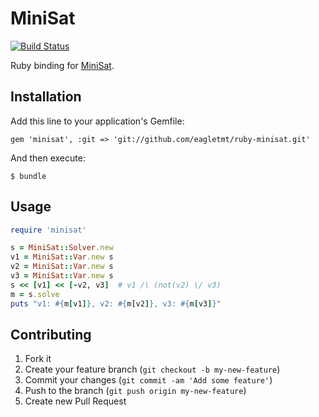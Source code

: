 # MiniSat

[![Build Status](https://secure.travis-ci.org/eagletmt/ruby-minisat.png)](https://travis-ci.org/eagletmt/ruby-minisat)

Ruby binding for [MiniSat](http://minisat.se/).

## Installation

Add this line to your application's Gemfile:

    gem 'minisat', :git => 'git://github.com/eagletmt/ruby-minisat.git'

And then execute:

    $ bundle

## Usage

```ruby
require 'minisat'

s = MiniSat::Solver.new
v1 = MiniSat::Var.new s
v2 = MiniSat::Var.new s
v3 = MiniSat::Var.new s
s << [v1] << [-v2, v3]  # v1 /\ (not(v2) \/ v3)
m = s.solve
puts "v1: #{m[v1]}, v2: #{m[v2]}, v3: #{m[v3]}"
```

## Contributing

1. Fork it
2. Create your feature branch (`git checkout -b my-new-feature`)
3. Commit your changes (`git commit -am 'Add some feature'`)
4. Push to the branch (`git push origin my-new-feature`)
5. Create new Pull Request
